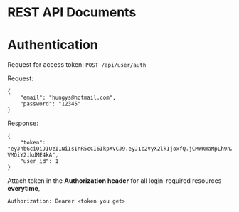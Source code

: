 REST API Documents
==================

# Authentication

Request for access token: `POST /api/user/auth`

Request:

```
{
    "email": "hungys@hotmail.com",
    "password": "12345"
}
```

Response:

```
{
    "token": "eyJhbGciOiJIUzI1NiIsInR5cCI6IkpXVCJ9.eyJ1c2VyX2lkIjoxfQ.jCMWRmaMpLh9n2lul8xmLe4hGHFA-VMQiY2ikdME4kA",
    "user_id": 1
}
```

Attach token in the **Authorization header** for all login-required resources **everytime**,

```
Authorization: Bearer <token you get>
```